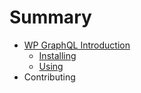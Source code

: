 # Summary

* [WP GraphQL Introduction](README.md)
   * [Installing](installing.md)
   * [Using](using.md)
* Contributing

